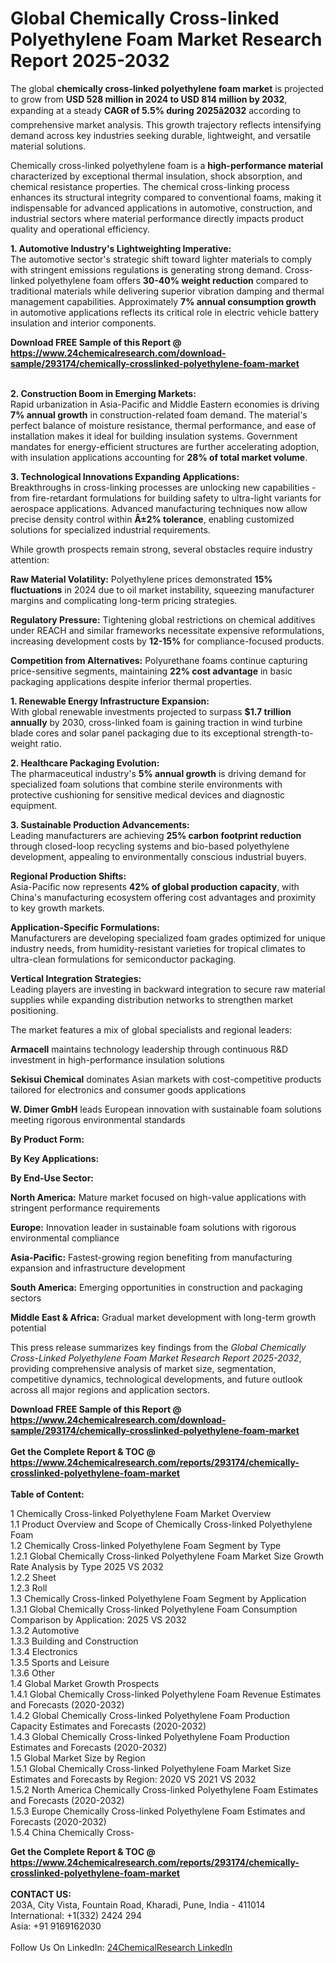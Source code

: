 <h1>Global Chemically Cross-linked Polyethylene Foam Market Research Report 2025-2032</h1><p>The global <strong>chemically cross-linked polyethylene foam market</strong> is projected to grow from <strong>USD 528 million in 2024 to USD 814 million by 2032</strong>, expanding at a steady <strong>CAGR of 5.5% during 2025â2032</strong> according to comprehensive market analysis. This growth trajectory reflects intensifying demand across key industries seeking durable, lightweight, and versatile material solutions.</p><p>Chemically cross-linked polyethylene foam is a <strong>high-performance material</strong> characterized by exceptional thermal insulation, shock absorption, and chemical resistance properties. The chemical cross-linking process enhances its structural integrity compared to conventional foams, making it indispensable for advanced applications in automotive, construction, and industrial sectors where material performance directly impacts product quality and operational efficiency.</p><p><strong>1. Automotive Industry's Lightweighting Imperative:</strong><br>
The automotive sector's strategic shift toward lighter materials to comply with stringent emissions regulations is generating strong demand. Cross-linked polyethylene foam offers <strong>30-40% weight reduction</strong> compared to traditional materials while delivering superior vibration damping and thermal management capabilities. Approximately <strong>7% annual consumption growth</strong> in automotive applications reflects its critical role in electric vehicle battery insulation and interior components.</p><div><b>Download FREE Sample of this Report @ 
            <a href="https://www.24chemicalresearch.com/download-sample/293174/chemically-crosslinked-polyethylene-foam-market">
            https://www.24chemicalresearch.com/download-sample/293174/chemically-crosslinked-polyethylene-foam-market</a></b></div><br><p><strong>2. Construction Boom in Emerging Markets:</strong><br>
Rapid urbanization in Asia-Pacific and Middle Eastern economies is driving <strong>7% annual growth</strong> in construction-related foam demand. The material's perfect balance of moisture resistance, thermal performance, and ease of installation makes it ideal for building insulation systems. Government mandates for energy-efficient structures are further accelerating adoption, with insulation applications accounting for <strong>28% of total market volume</strong>.</p><p><strong>3. Technological Innovations Expanding Applications:</strong><br>
Breakthroughs in cross-linking processes are unlocking new capabilities - from fire-retardant formulations for building safety to ultra-light variants for aerospace applications. Advanced manufacturing techniques now allow precise density control within <strong>Â±2% tolerance</strong>, enabling customized solutions for specialized industrial requirements.</p><p>While growth prospects remain strong, several obstacles require industry attention:</p><p><strong>Raw Material Volatility:</strong> Polyethylene prices demonstrated <strong>15% fluctuations</strong> in 2024 due to oil market instability, squeezing manufacturer margins and complicating long-term pricing strategies.</p><p><strong>Regulatory Pressure:</strong> Tightening global restrictions on chemical additives under REACH and similar frameworks necessitate expensive reformulations, increasing development costs by <strong>12-15%</strong> for compliance-focused products.</p><p><strong>Competition from Alternatives:</strong> Polyurethane foams continue capturing price-sensitive segments, maintaining <strong>22% cost advantage</strong> in basic packaging applications despite inferior thermal properties.</p><p><strong>1. Renewable Energy Infrastructure Expansion:</strong><br>
With global renewable investments projected to surpass <strong>$1.7 trillion annually</strong> by 2030, cross-linked foam is gaining traction in wind turbine blade cores and solar panel packaging due to its exceptional strength-to-weight ratio.</p><p><strong>2. Healthcare Packaging Evolution:</strong><br>
The pharmaceutical industry's <strong>5% annual growth</strong> is driving demand for specialized foam solutions that combine sterile environments with protective cushioning for sensitive medical devices and diagnostic equipment.</p><p><strong>3. Sustainable Production Advancements:</strong><br>
Leading manufacturers are achieving <strong>25% carbon footprint reduction</strong> through closed-loop recycling systems and bio-based polyethylene development, appealing to environmentally conscious industrial buyers.</p><p><strong>Regional Production Shifts:</strong><br>
	Asia-Pacific now represents <strong>42% of global production capacity</strong>, with China's manufacturing ecosystem offering cost advantages and proximity to key growth markets.</p><p><strong>Application-Specific Formulations:</strong><br>
	Manufacturers are developing specialized foam grades optimized for unique industry needs, from humidity-resistant varieties for tropical climates to ultra-clean formulations for semiconductor packaging.</p><p><strong>Vertical Integration Strategies:</strong><br>
	Leading players are investing in backward integration to secure raw material supplies while expanding distribution networks to strengthen market positioning.</p><p>The market features a mix of global specialists and regional leaders:</p><p><strong>Armacell</strong> maintains technology leadership through continuous R&amp;D investment in high-performance insulation solutions</p><p><strong>Sekisui Chemical</strong> dominates Asian markets with cost-competitive products tailored for electronics and consumer goods applications</p><p><strong>W. Dimer GmbH</strong> leads European innovation with sustainable foam solutions meeting rigorous environmental standards</p><p><strong>By Product Form:</strong></p><p><strong>By Key Applications:</strong></p><p><strong>By End-Use Sector:</strong></p><p><strong>North America:</strong> Mature market focused on high-value applications with stringent performance requirements</p><p><strong>Europe:</strong> Innovation leader in sustainable foam solutions with rigorous environmental compliance</p><p><strong>Asia-Pacific:</strong> Fastest-growing region benefiting from manufacturing expansion and infrastructure development</p><p><strong>South America:</strong> Emerging opportunities in construction and packaging sectors</p><p><strong>Middle East &amp; Africa:</strong> Gradual market development with long-term growth potential</p><p>This press release summarizes key findings from the <em>Global Chemically Cross-Linked Polyethylene Foam Market Research Report 2025-2032</em>, providing comprehensive analysis of market size, segmentation, competitive dynamics, technological developments, and future outlook across all major regions and application sectors.</p><div><b>Download FREE Sample of this Report @ 
            <a href="https://www.24chemicalresearch.com/download-sample/293174/chemically-crosslinked-polyethylene-foam-market">
            https://www.24chemicalresearch.com/download-sample/293174/chemically-crosslinked-polyethylene-foam-market</a></b></div><br><div><b>Get the Complete Report & TOC @ 
            <a href="https://www.24chemicalresearch.com/reports/293174/chemically-crosslinked-polyethylene-foam-market">
            https://www.24chemicalresearch.com/reports/293174/chemically-crosslinked-polyethylene-foam-market</a></b></div><br>
            <b>Table of Content:</b><p>1 Chemically Cross-linked Polyethylene Foam Market Overview<br />
    1.1 Product Overview and Scope of Chemically Cross-linked Polyethylene Foam<br />
    1.2 Chemically Cross-linked Polyethylene Foam Segment by Type<br />
        1.2.1 Global Chemically Cross-linked Polyethylene Foam Market Size Growth Rate Analysis by Type 2025 VS 2032<br />
        1.2.2 Sheet<br />
        1.2.3 Roll<br />
    1.3 Chemically Cross-linked Polyethylene Foam Segment by Application<br />
        1.3.1 Global Chemically Cross-linked Polyethylene Foam Consumption Comparison by Application: 2025 VS 2032<br />
        1.3.2 Automotive<br />
        1.3.3 Building and Construction<br />
        1.3.4 Electronics<br />
        1.3.5 Sports and Leisure<br />
        1.3.6 Other<br />
    1.4 Global Market Growth Prospects<br />
        1.4.1 Global Chemically Cross-linked Polyethylene Foam Revenue Estimates and Forecasts (2020-2032)<br />
        1.4.2 Global Chemically Cross-linked Polyethylene Foam Production Capacity Estimates and Forecasts (2020-2032)<br />
        1.4.3 Global Chemically Cross-linked Polyethylene Foam Production Estimates and Forecasts (2020-2032)<br />
    1.5 Global Market Size by Region<br />
        1.5.1 Global Chemically Cross-linked Polyethylene Foam Market Size Estimates and Forecasts by Region: 2020 VS 2021 VS 2032<br />
        1.5.2 North America Chemically Cross-linked Polyethylene Foam Estimates and Forecasts (2020-2032)<br />
        1.5.3 Europe Chemically Cross-linked Polyethylene Foam Estimates and Forecasts (2020-2032)<br />
        1.5.4 China Chemically Cross-</p><div><b>Get the Complete Report & TOC @ 
            <a href="https://www.24chemicalresearch.com/reports/293174/chemically-crosslinked-polyethylene-foam-market">
            https://www.24chemicalresearch.com/reports/293174/chemically-crosslinked-polyethylene-foam-market</a></b></div><br><b>CONTACT US:</b><br>
            203A, City Vista, Fountain Road, Kharadi, Pune, India - 411014<br>
            International: +1(332) 2424 294<br>
            Asia: +91 9169162030 <br><br>
            Follow Us On LinkedIn: <a href="https://www.linkedin.com/company/24chemicalresearch/">24ChemicalResearch LinkedIn</a>